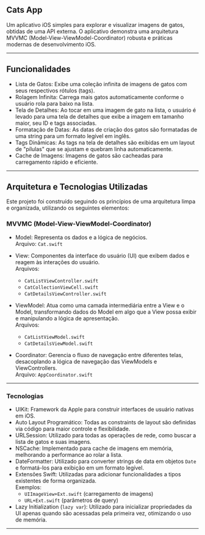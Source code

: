 ## Cats App

Um aplicativo iOS simples para explorar e visualizar imagens de gatos, obtidas de uma API externa. O aplicativo demonstra uma arquitetura MVVMC (Model-View-ViewModel-Coordinator) robusta e práticas modernas de desenvolvimento iOS.

---

## Funcionalidades

- Lista de Gatos: Exibe uma coleção infinita de imagens de gatos com seus respectivos rótulos (tags).
- Rolagem Infinita: Carrega mais gatos automaticamente conforme o usuário rola para baixo na lista.
- Tela de Detalhes: Ao tocar em uma imagem de gato na lista, o usuário é levado para uma tela de detalhes que exibe a imagem em tamanho maior, seu ID e tags associadas.
- Formatação de Datas: As datas de criação dos gatos são formatadas de uma string para um formato legível em inglês.
- Tags Dinâmicas: As tags na tela de detalhes são exibidas em um layout de "pílulas" que se ajustam e quebram linha automaticamente.
- Cache de Imagens: Imagens de gatos são cacheadas para carregamento rápido e eficiente.

---

## Arquitetura e Tecnologias Utilizadas

Este projeto foi construído seguindo os princípios de uma arquitetura limpa e organizada, utilizando os seguintes elementos:

### MVVMC (Model-View-ViewModel-Coordinator)

- Model: Representa os dados e a lógica de negócios.  
  Arquivo: `Cat.swift`

- View: Componentes da interface do usuário (UI) que exibem dados e reagem às interações do usuário.  
  Arquivos: 
  - `CatListViewController.swift`  
  - `CatCollectionViewCell.swift`  
  - `CatDetailsViewController.swift`

- ViewModel: Atua como uma camada intermediária entre a View e o Model, transformando dados do Model em algo que a View possa exibir e manipulando a lógica de apresentação.  
  Arquivos: 
  - `CatListViewModel.swift`  
  - `CatDetailsViewModel.swift`

- Coordinator: Gerencia o fluxo de navegação entre diferentes telas, desacoplando a lógica de navegação das ViewModels e ViewControllers.  
  Arquivo: `AppCoordinator.swift`

---

### Tecnologias

- UIKit: Framework da Apple para construir interfaces de usuário nativas em iOS.
- Auto Layout Programático: Todas as constraints de layout são definidas via código para maior controle e flexibilidade.
- URLSession: Utilizado para todas as operações de rede, como buscar a lista de gatos e suas imagens.
- NSCache: Implementado para cache de imagens em memória, melhorando a performance ao rolar a lista.
- DateFormatter: Utilizado para converter strings de data em objetos `Date` e formatá-los para exibição em um formato legível.
- Extensões Swift: Utilizadas para adicionar funcionalidades a tipos existentes de forma organizada.  
  Exemplos:
  - `UIImageView+Ext.swift` (carregamento de imagens)  
  - `URL+Ext.swift` (parâmetros de query)
- Lazy Initialization (`lazy var`): Utilizado para inicializar propriedades da UI apenas quando são acessadas pela primeira vez, otimizando o uso de memória.

---
